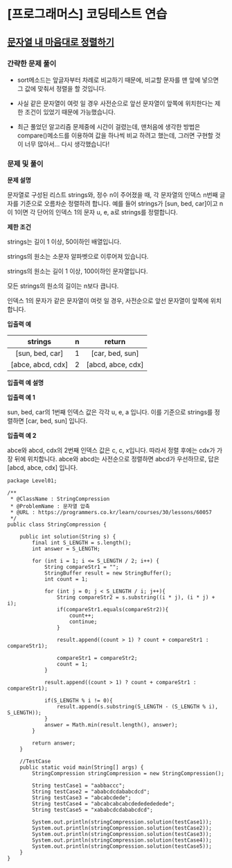 # [프로그래머스] 코딩테스트 연습

## [문자열 내 마음대로 정렬하기](https://programmers.co.kr/learn/courses/30/lessons/12915)

### 간략한 문제 풀이

- sort메소드는 앞글자부터 차례로 비교하기 때문에, 비교할 문자를 맨 앞에 넣으면 그 값에 맞춰서 정렬을 할 것입니다.

- 사실 같은 문자열이 여럿 일 경우 사전순으로 앞선 문자열이 앞쪽에 위치한다는 제한 조건이 있었기 때문에 가능했습니다.

- 최근 풀었던 알고리즘 문제중에 시간이 걸렸는데, 맨처음에 생각한 방법은 compare()메소드를 이용하여 값을 하나씩 비교 하려고 했는데, 그러면 구현할 것이 너무 많아서... 다시 생각했습니다!

### 문제 및 풀이

**문제 설명**

문자열로 구성된 리스트 strings와, 정수 n이 주어졌을 때, 각 문자열의 인덱스 n번째 글자를 기준으로 오름차순 정렬하려 합니다. 예를 들어 strings가 [sun, bed, car]이고 n이 1이면 각 단어의 인덱스 1의 문자 u, e, a로 strings를 정렬합니다.

**제한 조건**

strings는 길이 1 이상, 50이하인 배열입니다.

strings의 원소는 소문자 알파벳으로 이루어져 있습니다.

strings의 원소는 길이 1 이상, 100이하인 문자열입니다.

모든 strings의 원소의 길이는 n보다 큽니다.

인덱스 1의 문자가 같은 문자열이 여럿 일 경우, 사전순으로 앞선 문자열이 앞쪽에 위치합니다.

**입출력 예**

| strings | n | return | 
| :---: | :---: | :---: | 
| [sun, bed, car] | 1 | [car, bed, sun] | 
| [abce, abcd, cdx] | 2 | [abcd, abce, cdx] | 

**입출력 예 설명**

**입출력 예 1**

sun, bed, car의 1번째 인덱스 값은 각각 u, e, a 입니다. 이를 기준으로 strings를 정렬하면 [car, bed, sun] 입니다.

**입출력 예 2**

abce와 abcd, cdx의 2번째 인덱스 값은 c, c, x입니다. 따라서 정렬 후에는 cdx가 가장 뒤에 위치합니다. abce와 abcd는 사전순으로 정렬하면 abcd가 우선하므로, 답은 [abcd, abce, cdx] 입니다.

````
package Level01;

/**
 * @ClassName : StringCompression
 * @ProblemName : 문자열 압축
 * @URL : https://programmers.co.kr/learn/courses/30/lessons/60057
 */
public class StringCompression {

    public int solution(String s) {
        final int S_LENGTH = s.length();
        int answer = S_LENGTH;

        for (int i = 1; i <= S_LENGTH / 2; i++) {
            String compareStr1 = "";
            StringBuffer result = new StringBuffer();
            int count = 1;

            for (int j = 0; j < S_LENGTH / i; j++){
                String compareStr2 = s.substring((i * j), (i * j) + i);
                if(compareStr1.equals(compareStr2)){
                    count++;
                    continue;
                }

                result.append((count > 1) ? count + compareStr1 : compareStr1);

                compareStr1 = compareStr2;
                count = 1;
            }

            result.append((count > 1) ? count + compareStr1 : compareStr1);

            if(S_LENGTH % i != 0){
                result.append(s.substring(S_LENGTH - (S_LENGTH % i), S_LENGTH));
            }
            answer = Math.min(result.length(), answer);
        }

        return answer;
    }

    //TestCase
    public static void main(String[] args) {
        StringCompression stringCompression = new StringCompression();

        String testCase1 = "aabbaccc";
        String testCase2 = "ababcdcdababcdcd";
        String testCase3 = "abcabcdede";
        String testCase4 = "abcabcabcabcdededededede";
        String testCase5 = "xababcdcdababcdcd";

        System.out.println(stringCompression.solution(testCase1));
        System.out.println(stringCompression.solution(testCase2));
        System.out.println(stringCompression.solution(testCase3));
        System.out.println(stringCompression.solution(testCase4));
        System.out.println(stringCompression.solution(testCase5));
    }
}
````